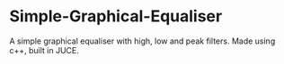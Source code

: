 # Simple-Graphical-Equaliser
A simple graphical equaliser with high, low and peak filters. Made using c++, built in JUCE.
